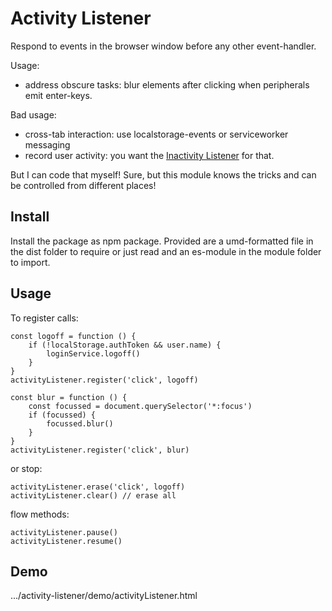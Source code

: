 # Activity Listener

Respond to events in the browser window before any other event-handler.

Usage:
* address obscure tasks:
    blur elements after clicking when peripherals emit enter-keys.

Bad usage:
* cross-tab interaction:
    use localstorage-events or serviceworker messaging
* record user activity:
    you want the [Inactivity Listener](https://www.npmjs.com/package/inactivity-listener)
    for that.

But I can code that myself!
Sure, but this module knows the tricks and can be controlled from different places!

## Install

Install the package as npm package. Provided are
a umd-formatted file in the dist folder to require or just read
and an es-module in the module folder to import.

## Usage

To register calls:

```
const logoff = function () {
    if (!localStorage.authToken && user.name) {
        loginService.logoff()
    }
}
activityListener.register('click', logoff)
```
```
const blur = function () {
    const focussed = document.querySelector('*:focus')
    if (focussed) {
        focussed.blur()
    }
}
activityListener.register('click', blur)
```

or stop:

```
activityListener.erase('click', logoff)
activityListener.clear() // erase all
```

flow methods:
```
activityListener.pause()
activityListener.resume()
```

## Demo

.../activity-listener/demo/activityListener.html
